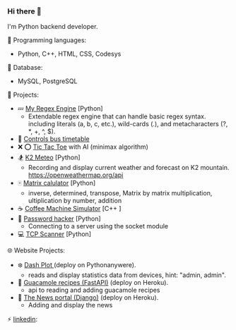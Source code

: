 ### Hi there 👋

I'm Python backend developer.

:moyai: Programming languages:
  * Python, C++, HTML, CSS, Codesys

:floppy_disk: Database:
  * MySQL, PostgreSQL
  

💬 Projects:
  - :zzz: [My Regex Engine](https://github.com/Pshowo/my-regex-engine) [Python]
    * Extendable regex engine that can handle basic regex syntax.  including literals (a, b, c, etc.), wild-cards (.), and metacharacters (?, *, +, ^, $).  
  - :tram: [Controls bus timetable](https://github.com/Pshowo/easy-rider-bus-company)
  - :x: :o: [Tic Tac Toe](https://github.com/Pshowo/Tic_Tac_Toe/tree/oop) with AI (minimax algorithm)
  - :snowboarder: [K2 Meteo](https://github.com/Pshowo/02_K2Meteo.git) [Python]
    * Recording and display current weather and forecast on K2 mountain. https://openweathermap.org/api
  - :mahjong: [Matrix calulator](https://github.com/Pshowo/Numeric-Matrix-Processor) [Python]
    * inverse, determined, transpose, Matrix by matrix multiplication, ultiplication by number, addition
  - :coffee: [Coffee Machine Simulator](https://repl.it/@Pshowo/Coffeemachine) [C++ ]
  - :door: [Password hacker](https://github.com/Pshowo/password-hacker) [Python]
    * Connecting to a server using the socket module
  - :computer: [TCP Scanner](https://github.com/Pshowo/tcp-scanner) [Python]
   
  
:globe_with_meridians: Website Projects:
  - :snowflake: [Dash Plot ](http://pshowo.pythonanywhere.com/) (deploy on Pythonanywere).
    * reads and display statistics data from devices, hint: "admin, admin".
  - :pear: [Guacamole recipes (FastAPI)](https://damp-taiga-86519.herokuapp.com/v1/recipes) (deploy on Heroku).
    * api to reading and adding guacamole recipes  
  - :newspaper: [The News portal (Django)](https://django-news-portal.herokuapp.com/) (deploy on Heroku).
    * Adding and display the news 


⚡ [linkedin]():



